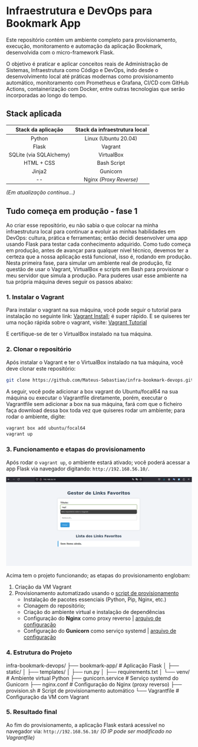 # Infraestrutura e DevOps para Bookmark App

Este repositório contém um ambiente completo para provisionamento, execução, monitoramento e automação da aplicação Bookmark, desenvolvida com o micro-framework Flask.

O objetivo é praticar e aplicar conceitos reais de Administração de Sistemas, Infraestrutura como Código e DevOps, indo desde o desenvolvimento local até práticas modernas como provisionamento automático, monitoramento com Prometheus e Grafana, CI/CD com GitHub Actions, containerização com Docker, entre outras tecnologias que serão incorporadas ao longo do tempo.

## Stack aplicada

Stack da aplicação | Stack da infraestrutura local
:---: | :---:
Python | Linux (Ubuntu 20.04)
Flask | Vagrant
SQLite (via SQLAlchemy) | VirtualBox
HTML + CSS | Bash Script
Jinja2 | Gunicorn
-- | Nginx *(Proxy Reverse)*


*(Em atualização contínua...)*

## Tudo começa em produção - fase 1

Ao criar esse repositório, eu não sabia o que colocar na minha infraestrutura local para continuar a  evoluir as minhas habilidades em DevOps: cultura, prática e ferramentas; então decidi desenvolver uma app usando Flask para testar cada conhecimento adquirido. Como tudo começa em produção, antes de avançar para qualquer nível técnico, devemos ter a certeza que a nossa aplicação está funcional, isso é, rodando em produção. Nesta primeira fase, para simular um ambiente real de produção, fiz questão de usar o Vagrant, VirtualBox e scripts em Bash para provisionar o meu servidor que simula a produção. Para puderes usar esse ambiente na tua própria máquina deves seguir os passos abaixo:

### 1. Instalar o Vagrant

Para instalar o vagrant na sua máquina, você pode seguir o tutorial para instalação no seguinte link: [Vagrant Install](https://developer.hashicorp.com/vagrant/install); é super rápido. E se quiseres ter uma noção rápida sobre o vagrant, visite: [Vagrant Tutorial](https://developer.hashicorp.com/vagrant/tutorials/get-started)

E certifique-se de ter o VirtualBox instalado na tua máquina.

### 2. Clonar o repositório

Após instalar o Vagrant e ter o VirtualBox instalado na tua máquina, você deve clonar este repositório:

```bash
git clone https://github.com/Mateus-Sebastiao/infra-bookmark-devops.git
```
 
A seguir, você pode adicionar a box vagrant do Ubuntu/focal64 na sua máquina ou executar o Vagrantfile diretamente, porém, executar o Vagrantfile sem adicionar a box na sua máquina, fará com que o ficheiro faça download dessa box toda vez que quiseres rodar um ambiente; para rodar o ambiente, digite:

```bash
vagrant box add ubuntu/focal64
vagrant up
```

### 3. Funcionamento e etapas do provisionamento

Após rodar o `vagrant up`, o ambiente estará ativado; você poderá acessar a app Flask via navegador digitando: `http://192.168.56.10/`.

![Flask App em Provisionamento](./media/app-Flask-in-provisioning.gif)

Acima tem o projeto funcionando; as etapas do provisionamento englobam:

1. Criação da VM Vagrant
2. Provisionamento automatizado usando o [script de provisionamento](./provision.sh)
    - Instalação de pacotes essenciais (Python, Pip, Nginx, etc.)
    - Clonagem do repositório;
    - Criação do ambiente virtual e instalação de dependências
    - Configuração do **Nginx** como proxy reverso | [arquivo de configuração](./nginx.conf)
    - Configuração do **Gunicorn** como serviço systemd | [arquivo de configuração](./gunicorn.service)

### 4. Estrutura do Projeto

infra-bookmark-devops/
├── bookmark-app/              # Aplicação Flask
│   ├── static/
│   ├── templates/
│   ├── run.py
│   ├── requirements.txt
│   └── venv/                  # Ambiente virtual Python
├── gunicorn.service           # Serviço systemd do Gunicorn
├── nginx.conf                 # Configuração do Nginx (proxy reverso)
├── provision.sh               # Script de provisionamento automático
└── Vagrantfile                # Configuração da VM com Vagrant

### 5. Resultado final

Ao fim do provisionamento, a aplicação Flask estará acessível no navegador via: `http://192.168.56.10/`
*(O IP pode ser modificado no Vagrantfile)*